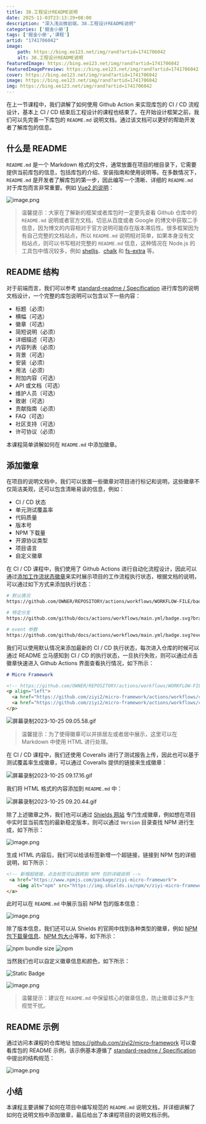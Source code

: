 ```yaml
---
title: 38.工程设计README说明
date: 2025-11-03T23:13:29+08:00
description: "深入浅出微前端，38.工程设计README说明"
categories: ['掘金小册']
tags: ['掘金小册','课程']
artid: "1741706042"
image:
    path: https://bing.ee123.net/img/rand?artid=1741706042
    alt: 38.工程设计README说明
featuredImage: https://bing.ee123.net/img/rand?artid=1741706042
featuredImagePreview: https://bing.ee123.net/img/rand?artid=1741706042
cover: https://bing.ee123.net/img/rand?artid=1741706042
image: https://bing.ee123.net/img/rand?artid=1741706042
img: https://bing.ee123.net/img/rand?artid=1741706042
---
```


在上一节课程中，我们讲解了如何使用 Github Action 来实现库包的 CI / CD 流程设计，基本上 CI / CD 结束后工程设计的课程也结束了。在开始设计框架之前，我们可以先完善一下库包的 `README.md` 说明文档，通过该文档可以更好的帮助开发者了解库包的信息。

## 什么是 README

`README.md` 是一个 Markdown 格式的文件，通常放置在项目的根目录下，它需要提供当前库包的信息，包括库包的介绍、安装指南和使用说明等。在多数情况下，`README.md` 是开发者了解库包的第一步，因此编写一个清晰、详细的 `README.md` 对于库包而言非常重要。例如 [Vue2 的说明](https://github.com/vuejs/vue)：

![image.png](https://p3-juejin.byteimg.com/tos-cn-i-k3u1fbpfcp/6576529dab694c9cb7b226d37c7fb407~tplv-k3u1fbpfcp-jj-mark:0:0:0:0:q75.image#?w=922\&h=965\&s=148011\&e=png\&b=ffffff)

> 温馨提示：大家在了解新的框架或者库包时一定要先查看 Github 仓库中的 `README.md` 说明或者官方文档，切忌从百度或者 Google 的博文中获取二手信息，因为博文的内容相对于官方说明可能存在版本滞后性。很多框架因为有自己完整的文档站点，所以 `README.md` 说明相对简单，如果本身没有文档站点，则可以书写相对完整的 `README.md` 信息，这种情况在 Node.js 的工具包中情况较多，例如 [shelljs](https://github.com/shelljs/shelljs)、[chalk](https://github.com/chalk/chalk) 和 [fs-extra](https://github.com/jprichardson/node-fs-extra) 等。

## README 结构

对于前端而言，我们可以参考 [standard-readme / Specification](https://github.com/RichardLitt/standard-readme/blob/main/spec.md#specification) 进行库包的说明文档设计，一个完整的库包说明可以包含以下一些内容：

*   标题（必须）
*   横幅（可选）
*   徽章（可选）
*   简短说明（必须）
*   详细描述（可选）
*   内容列表（必须）
*   背景（可选）
*   安装（必须）
*   用法（必须）
*   附加内容（可选）
*   API 或文档（可选）
*   维护人员（可选）
*   致谢（可选）
*   贡献指南（必须）
*   FAQ（可选）
*   社区支持（可选）
*   许可协议（必须）

本课程简单讲解如何在 `README.md` 中添加徽章。

## 添加徽章

在项目的说明文档中，我们可以放置一些徽章对项目进行标记和说明，这些徽章不仅简洁美观，还可以包含清晰易读的信息，例如：

*   CI / CD 状态
*   单元测试覆盖率
*   代码质量
*   版本号
*   NPM 下载量
*   开源协议类型
*   项目语言
*   自定义徽章

在 CI / CD 课程中，我们使用了 Github Actions 进行自动化流程设计，因此可以通过[添加工作流状态徽章](https://docs.github.com/zh/actions/monitoring-and-troubleshooting-workflows/adding-a-workflow-status-badge)来实时展示项目的工作流程执行状态，根据文档的说明，可以通过如下方式来添加执行状态：

```bash
# 默认情况
https://github.com/OWNER/REPOSITORY/actions/workflows/WORKFLOW-FILE/badge.svg

# 特定分支
https://github.com/github/docs/actions/workflows/main.yml/badge.svg?branch=feature-1

# event 参数
https://github.com/github/docs/actions/workflows/main.yml/badge.svg?event=push
```

我们可以使用默认情况来添加最新的 CI / CD 执行状态，每次进入仓库的时候可以通过 README 立马感知到 CI / CD 的执行状态，一旦执行失败，则可以通过点击徽章快速进入 Github Actions 界面查看执行情况，如下所示：

```markdown
# Micro Framework

<!-- https://github.com/OWNER/REPOSITORY/actions/workflows/WORKFLOW-FILE/badge.svg -->
<p align="left">
  <a href="https://github.com/ziyi2/micro-framework/actions/workflows/ci.yml"><img src="https://github.com/ziyi2/micro-framework/actions/workflows/ci.yml/badge.svg" alt="CI Status"></a>
  <a href="https://github.com/ziyi2/micro-framework/actions/workflows/cd.yml"><img src="https://github.com/ziyi2/micro-framework/actions/workflows/cd.yml/badge.svg" alt="CD Status"></a>
</p>
```

![屏幕录制2023-10-25 09.05.58.gif](https://p1-juejin.byteimg.com/tos-cn-i-k3u1fbpfcp/659fef5e909544d0b84d13dc84a21dcc~tplv-k3u1fbpfcp-jj-mark:0:0:0:0:q75.image#?w=1346\&h=936\&s=3137227\&e=gif\&f=71\&b=1d1d1d)

> 温馨提示：为了使得徽章可以并排居左或者居中展示，这里可以在 Markdown 中使用 HTML 进行处理。

在 CI / CD 课程中，我们还使用 Coveralls 进行了测试报告上传，因此也可以基于测试覆盖率生成徽章，可以通过 Coveralls 提供的链接来生成徽章：

![屏幕录制2023-10-25 09.17.16.gif](https://p9-juejin.byteimg.com/tos-cn-i-k3u1fbpfcp/2bbf37f05f884ec8ac1f129c310e7834~tplv-k3u1fbpfcp-jj-mark:0:0:0:0:q75.image#?w=948\&h=544\&s=2597676\&e=gif\&f=42\&b=fcfbf5)

我们将 HTML 格式的内容添加到 `README.md` 中：

![屏幕录制2023-10-25 09.20.44.gif](https://p1-juejin.byteimg.com/tos-cn-i-k3u1fbpfcp/d7cab28407fc40339a93dc7cc63118dd~tplv-k3u1fbpfcp-jj-mark:0:0:0:0:q75.image#?w=1350\&h=938\&s=2875021\&e=gif\&f=49\&b=1e1e1e)

除了上述徽章之外，我们也可以通过 [Shields 网站](https://shields.io/) 专门生成徽章，例如想在项目中实时显当前库包的最新稳定版本，则可以通过 `Version` 目录查找 NPM 进行生成，如下所示：

![image.png](https://p1-juejin.byteimg.com/tos-cn-i-k3u1fbpfcp/1832d5f43f8e4e2fa87ec7c2c127acb3~tplv-k3u1fbpfcp-jj-mark:0:0:0:0:q75.image#?w=1358\&h=1040\&s=201732\&e=png\&b=fdfdfd)

生成 HTML 内容后，我们可以给该标签新增一个超链接，链接到 NPM 包的详细说明，如下所示：

```html
<!-- 新增超链接，点击标签可以跳转到 NPM 包的详细说明 -->
 <a href="https://www.npmjs.com/package/ziyi-micro-framework">
    <img alt="npm" src="https://img.shields.io/npm/v/ziyi-micro-framework">
</a>
```

此时可以在 `README.md` 中展示当前 NPM 包的版本信息：

![image.png](https://p3-juejin.byteimg.com/tos-cn-i-k3u1fbpfcp/8aa3329135ad43aab596f4d05cbd4741~tplv-k3u1fbpfcp-jj-mark:0:0:0:0:q75.image#?w=1159\&h=613\&s=157854\&e=png\&b=1c1c1c)

除了版本信息，我们还可以从 Shields 的官网中找到各种类型的徽章，例如 [NPM 包下载量信息](https://shields.io/badges/npm-1)、[NPM 包大小](https://shields.io/badges/npm-bundle-size)等等，如下所示：

<p align="left">
  <img style="display:inline-block" alt="npm bundle size" src="https://p3-juejin.byteimg.com/tos-cn-i-k3u1fbpfcp/02dd8dc6605243fd82c736441d32ed46~tplv-k3u1fbpfcp-image.image#?w=122&#x26;h=20&#x26;s=1165&#x26;e=svg&#x26;b=555555">
  <img style="display:inline-block" alt="npm" src="https://p3-juejin.byteimg.com/tos-cn-i-k3u1fbpfcp/3d4490baceb04605a18b9cc415238310~tplv-k3u1fbpfcp-image.image#?w=134&#x26;h=20&#x26;s=1160&#x26;e=svg&#x26;b=565656">
</p>

当然我们也可以自定义徽章信息和颜色，如下所示：

<p align="left">
 <img alt="Static Badge" src="https://p3-juejin.byteimg.com/tos-cn-i-k3u1fbpfcp/874732134a4b4aeebaa201a40ee5d509~tplv-k3u1fbpfcp-image.image#?w=78&#x26;h=20&#x26;s=1130&#x26;e=svg&#x26;a=1&#x26;b=d05f49"></p>
</p>

![image.png](https://p3-juejin.byteimg.com/tos-cn-i-k3u1fbpfcp/1616d15d42e54a899b1df213bb1dcbd8~tplv-k3u1fbpfcp-jj-mark:0:0:0:0:q75.image#?w=1145\&h=727\&s=158964\&e=png\&b=fefefe)

> 温馨提示：建议在 `README.md` 中保留核心的徽章信息，防止徽章过多产生视觉干扰。

## README 示例

通过访问本课程的仓库地址 https://github.com/ziyi2/micro-framework 可以查看库包的 README 示例，该示例基本遵循了 [standard-readme / Specification](https://github.com/RichardLitt/standard-readme/blob/main/spec.md#specification) 中提出的结构规范：

![image.png](https://p6-juejin.byteimg.com/tos-cn-i-k3u1fbpfcp/37de4fee27884c39a2088684f8dabf13~tplv-k3u1fbpfcp-jj-mark:0:0:0:0:q75.image#?w=898&h=1215&s=158409&e=png&b=ffffff)


## 小结

本课程主要讲解了如何在项目中编写规范的 `README.md` 说明文档，并详细讲解了如何在说明文档中添加徽章，最后给出了本课程项目的说明文档示例。
